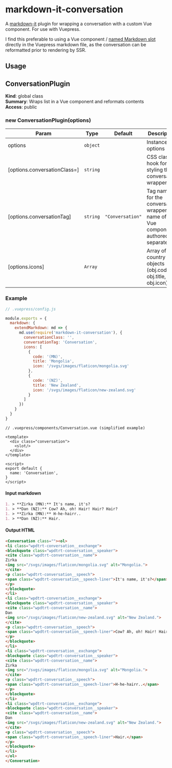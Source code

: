 # markdown-it-conversation

A [markdown-it](https://github.com/markdown-it/markdown-it) plugin for wrapping a conversation with a custom Vue component. For use with Vuepress.

I find this preferable to using a Vue component / [named Markdown slot](https://vuepress.vuejs.org/guide/markdown-slot.html) directly in the Vuepress markdown file, as the conversation can be reformatted prior to rendering by SSR.

## Usage

<a name="ConversationPlugin"></a>

## ConversationPlugin
**Kind**: global class  
**Summary**: Wraps list in a Vue component and reformats contents  
**Access**: public  
<a name="new_ConversationPlugin_new"></a>

### new ConversationPlugin(options)

| Param | Type | Default | Description |
| --- | --- | --- | --- |
| options | <code>object</code> |  | Instance options |
| [options.conversationClass=] | <code>string</code> |  | CSS class hook for styling the conversation wrapper |
| [options.conversationTag] | <code>string</code> | <code>&quot;Conversation&quot;</code> | Tag name for the conversation wrapper (or name of the Vue component, authored separately) |
| [options.icons] | <code>Array</code> |  | Array of country icon objects (obj.code, obj.title, obj.icon) |


### Example

```js
// .vuepress/config.js

module.exports = {
  markdown: {
    extendMarkdown: md => {
      md.use(require('markdown-it-conversation'), {
        conversationClass: '',
        conversationTag: 'Conversation',
        icons: [
          {
            code: '(MN)',
            title: 'Mongolia',
            icon: '/svgs/images/flaticon/mongolia.svg'
          },
          {
            code: '(NZ)',
            title: 'New Zealand',
            icon: '/svgs/images/flaticon/new-zealand.svg'
          }
        ]
      })
    }
  }
}
```

```vue
// .vuepress/components/Conversation.vue (simplified example)

<template>
  <div class="conversation">
    <slot/>
  </div>
</template>

<script>
export default {
  name: 'Conversation',
}
</script>
```

#### Input markdown

```md
1. > **Zirka (MN):** It's name, it's?
1. > **Dan (NZ):** Cow? Ah, oh! Hair! Hair? Hair?
1. > **Zirka (MN):** H-he-hairr..
1. > **Dan (NZ):** Hair.
```

#### Output HTML

```html
<Conversation class=""><ol>
<li class="wpdtrt-conversation__exchange">
<blockquote class="wpdtrt-conversation__speaker">
<cite class="wpdtrt-conversation__name">
Zirka
<img src="/svgs/images/flaticon/mongolia.svg" alt="Mongolia.">
</cite>
<p class="wpdtrt-conversation__speech">
<span class="wpdtrt-conversation__speech-liner">It's name, it's?</span>
</p>
</blockquote>
</li>
<li class="wpdtrt-conversation__exchange">
<blockquote class="wpdtrt-conversation__speaker">
<cite class="wpdtrt-conversation__name">
Dan
<img src="/svgs/images/flaticon/new-zealand.svg" alt="New Zealand.">
</cite>
<p class="wpdtrt-conversation__speech">
<span class="wpdtrt-conversation__speech-liner">Cow? Ah, oh! Hair! Hair? Hair?</span>
</p>
</blockquote>
</li>
<li class="wpdtrt-conversation__exchange">
<blockquote class="wpdtrt-conversation__speaker">
<cite class="wpdtrt-conversation__name">
Zirka
<img src="/svgs/images/flaticon/mongolia.svg" alt="Mongolia.">
</cite>
<p class="wpdtrt-conversation__speech">
<span class="wpdtrt-conversation__speech-liner">H-he-hairr..</span>
</p>
</blockquote>
</li>
<li class="wpdtrt-conversation__exchange">
<blockquote class="wpdtrt-conversation__speaker">
<cite class="wpdtrt-conversation__name">
Dan
<img src="/svgs/images/flaticon/new-zealand.svg" alt="New Zealand.">
</cite>
<p class="wpdtrt-conversation__speech">
<span class="wpdtrt-conversation__speech-liner">Hair.</span>
</p>
</blockquote>
</li>
</ol>
</Conversation>
```
